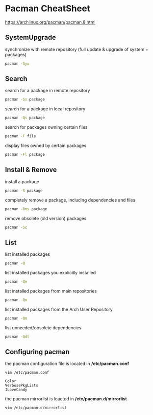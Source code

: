 # Pacman CheatSheet

https://archlinux.org/pacman/pacman.8.html

## SystemUpgrade
synchronize with remote repository (full update & upgrade of system + packages)
```sh
pacman -Syu
```
## Search
search for a package in remote repository
```sh
pacman -Ss package
```
search for a package in local repository
```sh
pacman -Qs package
```
search for packages owning certain files
```sh
pacman -F file
```
display files owned by certain packages
```sh
pacman -Fl package
```
## Install & Remove
install a package
```sh
pacman -S package
```
completely remove a package, including dependencies and files
```sh
pacman -Rns package
```
remove obsolete (old version) packages
```sh
pacman -Sc
```
## List
list installed packages
```sh
pacman -Q
```
list installed packages you explicitly installed
```sh
pacman -Qe
```
list installed packages from main repositories
```sh
pacman -Qn
```
list installed packages from the Arch User Repository
```sh
pacman -Qm
```
list unneeded/obsolete dependencies 
```sh
pacman -Qdt
```
## Configuring pacman
the pacman configuration file is located in __/etc/pacman.conf__ 
```
vim /etc/pacman.conf
```
```
Color
VerbosePkgLists
ILoveCandy
```
the pacman mirrorlist is loacted in __/etc/pacman.d/mirrorlist__
```
vim /etc/pacman.d/mirrorlist
```